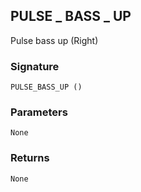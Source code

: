 ## PULSE \_  BASS \_  UP

Pulse bass up (Right)


### Signature

`PULSE_BASS_UP ()`


### Parameters

`None`


### Returns

`None`